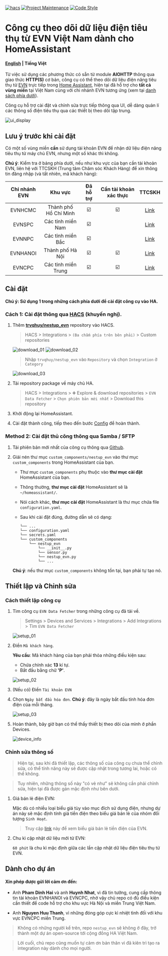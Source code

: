 [![hacs][hacs-badge]][hacs]
[![Project Maintenance][maintenance-badge]][maintenance]
[![Code Style][black-badge]][black]

# Công cụ theo dõi dữ liệu điện tiêu thụ từ EVN Việt Nam dành cho HomeAssistant

#### [English](https://github.com/trvqhuy/ha-evn/blob/main/README.md) | Tiếng Việt

Từ việc sử dụng các phương thức có sẵn từ module **AIOHTTP** thông qua giao thức **HTTP(S)** cơ bản, công cụ có thể theo dõi dữ liệu điện năng tiêu thụ từ [EVN](https://www.evn.com.vn) trực tiếp trong [Home Assistant](https://www.home-assistant.io), hiện tại đã hỗ trợ cho **tất cả vùng miền** tại Việt Nam cùng với chi nhánh EVN tương ứng (xem tại [danh sách phía dưới](https://github.com/trvqhuy/nestup_evn/edit/main/README_vn.md#l%C6%B0u-%C3%BD-tr%C6%B0%E1%BB%9Bc-khi-c%C3%A0i-%C4%91%E1%BA%B7t)).

Công cụ hỗ trợ cài đặt và chỉnh sửa trực tiếp thông qua UI, dễ dàng quản lí các thông số điện tiêu thụ qua các thiết bị theo dõi tập trung.

![ui_display](screenshots/ui_display.png)

## Lưu ý trước khi cài đặt
Có một số vùng miền **cần** sử dụng tài khoản EVN để nhận dữ liệu điện năng tiêu thụ từ máy chủ EVN, nhưng một số khác thì không.

**Chú ý**: Kiểm tra ở bảng phía dưới, nếu như khu vực của bạn cần tài khoản EVN, liên hệ với TTCSKH (Trung tâm Chăm sóc Khách Hàng) để xin thông tin đăng nhập (và tất nhiên, mã khách hàng):

| Chi nhánh EVN | Khu vực | Đã hỗ trợ | Cần tài khoản xác thực | TTCSKH |
|:---:|:---:|:---:|:---:|:---:|
| EVNHCMC | Thành phố Hồ Chí Minh | ☑️ | ☑️ | [Link](https://cskh.evnhcmc.vn/lienhe)
| EVNSPC | Các tỉnh miền Nam | ☑️ |   | [Link](https://cskh.evnspc.vn/LienHe/CacKenhTrucTuyen)
| EVNNPC | Các tỉnh miền Bắc | ☑️ |   | [Link](https://cskh.npc.com.vn/Home/LienHeNPC)
| EVNHANOI | Thành phố Hà Nội | ☑️ | ☑️ | [Link](https://evnhanoi.vn/infomation/lien-he)
| EVNCPC | Các tỉnh miền Trung | ☑️ | ☑️ | [Link](https://cskh.cpc.vn/lien-he)
    
## Cài đặt
#### **Chú ý:** Sử dụng 1 trong những cách phía dưới để cài đặt công cụ vào HA.
### Cách 1: Cài đặt thông qua [HACS](https://hacs.xyz) (khuyến nghị).
1. Thêm [**trvqhuy/nestup_evn**](https://github.com/trvqhuy/nestup_evn) repository vào HACS.

    > HACS > Integrations > `(Ba chấm phía trên bên phải)` > Custom repositories 
    
    ![download_01](screenshots/download_01.png) ![download_02](screenshots/download_02.png)
    
    > Nhập `trvqhuy/nestup_evn` vào `Repository` và chọn `Integration` ở `Category`
    
     ![download_03](screenshots/download_03.png)

2. Tải repository package về máy chủ HA.

    > HACS > Integrations > ➕ Explore & download repositories  > `EVN Data Fetcher` > `Chọn phiên bản mới nhất` > Download this repository
    
3. Khởi động lại HomeAssistant.
4. Cài đặt thành công, tiếp theo đến bước [Config](https://github.com/trvqhuy/nestup_evn/edit/main/README.md#setup-and-configurations) để hoàn thành.

### Method 2: Cài đặt thủ công thông qua Samba / SFTP
1. Tải phiên bản mới nhất của công cụ thông qua [Github](https://github.com/trvqhuy/nestup_evn.git).

2. Giải nén thư mục `custom_components/nestup_evn` vào thư mục `custom_components` trong HomeAssistant của bạn.
    - Thư mục `custom_components` phụ thuộc vào **thư mục cài đặt** HomeAssistant của bạn. 
    - Thông thường, **thư mục cài đặt** HomeAssistant sẽ là `~/homeassistant/`.
    - Nói cách khác, **thư mục cài đặt** HomeAssistant là thư mục chứa file `configuration.yaml`.
    - Sau khi cài đặt đúng, đường dẫn sẽ có dạng:
    
        ```
        └── ...
        └── configuration.yaml
        └── secrets.yaml
        └── custom_components
            └── nestup_evn
                └── __init__.py
                └── sensor.py
                └── nestup_evn.py
                └── ...
        ```
    **Chú ý**: nếu thư mục `custom_components` không tồn tại, bạn phải tự tạo nó.
 
## Thiết lập và Chỉnh sửa
### Cách thiết lập công cụ
1. Tìm công cụ `EVN Data Fetcher` trong những công cụ đã tải về.
    > Settings > Devices and Services > Integrations > Add Integrations > Tìm `EVN Data Fetcher`
    
    ![setup_01](screenshots/setup_01_vn.png)
    
2. Điền `Mã khách hàng`.

    **Yêu cầu**: Mã khách hàng của bạn phải thỏa những điều kiện sau:

    - Chứa chính xác **13** kí tự.
    - Bắt đầu bằng chữ **'P'**.
    
    ![setup_02](screenshots/setup_02_vn.png) 
    
3. (Nếu có) Điền `Tài khoản EVN`
4. Chọn `Ngày bắt đầu hóa đơn`.
    **Chú ý**: đây là ngày bắt đầu tính hóa đơn điện của mỗi tháng. 
    
    ![setup_03](screenshots/setup_03_vn.png)
    
5. Hoàn thành, bây giờ bạn có thể thấy thiết bị theo dõi của mình ở phần Devices.
    
    ![device_info](screenshots/device_info_vn.png)

### Chỉnh sửa thông số
> Hiện tại, sau khi đã thiết lập, các thông số của công cụ chưa thể chỉnh sửa, có thể tính năng này sẽ được cập nhật trong tương lai, hoặc có thể không.

> Tuy nhiên, những thông số này "có vẻ như" sẽ không cần phải chỉnh sửa, hiện tại đã được gán mặc định như bên dưới.

1. Giá bán lẻ điện EVN:

    Mặc dù có nhiều loại biểu giá tùy vào mục đích sử dụng điện, nhưng dự án này sẽ mặc định tính giá tiền điện theo biểu giá bán lẻ của nhóm đối tượng `Sinh Hoạt`.
    > Truy cập [link](https://www.evn.com.vn/c3/evn-va-khach-hang/Bieu-gia-ban-le-dien-9-79.aspx) này để xem biểu giá bán lẻ tiền điện của EVN.
    
2. Chu kì cập nhật dữ liệu mới từ EVN:

    ` 60 phút ` là chu kì mặc định giữa các lần cập nhật dữ liệu điện tiêu thụ từ EVN.

## Dành cho dự án

#### Xin phép được gửi lời cảm ơn đến:

- Anh **Pham Dinh Hai** và anh **Huynh Nhat**, vì đã tin tưởng, cung cấp thông tin tài khoản EVNHANOI và EVNCPC, nhờ vậy chủ repo có đủ điều kiện cần thiết để code hỗ trợ cho khu vực Hà Nội và miền Trung Việt Nam.  

- Anh **Nguyen Huu Thanh**, vì những đóng góp cực kì nhiệt tình đối với khu vực EVNCPC miền Trung.

> Không có những người kể trên, repo `nestup_evn` sẽ không ở đây, trở thành một dự án open-source tới cộng đồng HA Việt Nam.

> Lời cuối, chủ repo cũng muốn tự cảm ơn bản thân vì đã kiên trì tạo ra integration này dành cho mọi người.

[hacs]: https://github.com/custom-components/hacs
[hacs-badge]: https://img.shields.io/badge/HACS-default-0468BF.svg?style=for-the-badge
[black-badge]: https://img.shields.io/badge/code%20style-black%20&%20flake8-262626.svg?style=for-the-badge
[black]: https://github.com/ambv/black
[maintenance-badge]: https://img.shields.io/badge/MAINTAINER-%40TRVQHUY-F2994B?style=for-the-badge
[maintenance]: https://github.com/trvqhuy
[license-badge]: https://img.shields.io/badge/license-apache2.0-F2994B.svg?style=for-the-badge
[license]: https://github.com/trvqhuy/nestup_evn/blob/main/custom_components/nestup_evn/LICENSE
